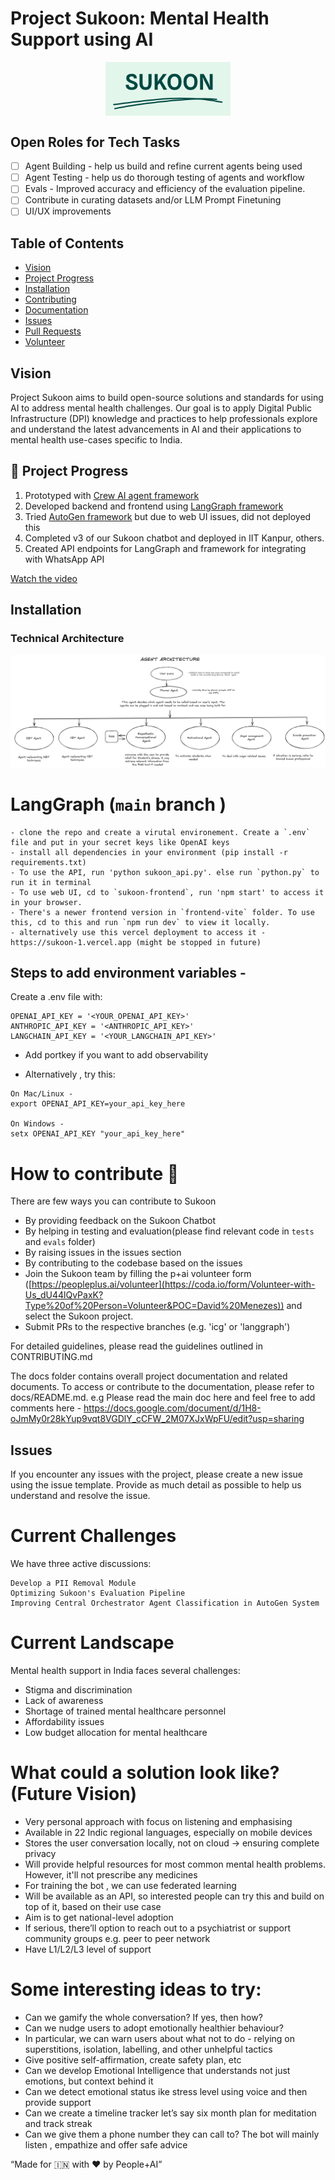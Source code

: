 # Project Sukoon: Mental Health Support using AI
<img src="archive/sukoon_logo.png" alt="Sukoon Pic" width="200" style="display: block; margin: 0 auto;">

## Open Roles for Tech Tasks 

- [ ] Agent Building - help us build and refine current agents being used
- [ ] Agent Testing - help us do thorough testing of agents and workflow
- [ ] Evals - Improved accuracy and efficiency of the evaluation pipeline.
- [ ] Contribute in curating datasets and/or LLM Prompt Finetuning
- [ ] UI/UX improvements 
      
## Table of Contents

- [Vision](#vision)
- [Project Progress](#project-progress)
- [Installation](#installation)
- [Contributing](#contributing)
- [Documentation](#documentation)
- [Issues](#issues)
- [Pull Requests](#pull-requests)
- [Volunteer](#volunteer)

## Vision

Project Sukoon aims to build open-source solutions and standards for using AI to address mental health challenges. Our goal is to apply Digital Public Infrastructure (DPI) knowledge and practices to help professionals explore and understand the latest advancements in AI and their applications to mental health use-cases specific to India.

## 🚀 Project Progress

1. Prototyped with [Crew AI agent framework](https://www.crewai.com/)
2. Developed backend and frontend using [LangGraph framework](https://www.langchain.com/langgraph)
3. Tried [AutoGen framework](https://microsoft.github.io/autogen/docs/tutorial/introduction/) but due to web UI issues, did not deployed this
4. Completed v3 of our Sukoon chatbot and deployed in IIT Kanpur, others.
5. Created API endpoints for LangGraph and framework for integrating with WhatsApp API

[Watch the video](https://drive.google.com/file/d/1zFL8nz0d8aqzHxJhFU0h-ScDdFaSkPeT/view?usp=drive_link)

## Installation

### Technical Architecture
![Technical Architecture](archive/sukoon_tech_arch_1x.png)

# LangGraph (`main` branch )
```
- clone the repo and create a virutal environement. Create a `.env` file and put in your secret keys like OpenAI keys
- install all dependencies in your environment (pip install -r requirements.txt)
- To use the API, run 'python sukoon_api.py'. else run `python.py` to run it in terminal
- To use web UI, cd to `sukoon-frontend`, run 'npm start' to access it in your browser. 
- There's a newer frontend version in `frontend-vite` folder. To use this, cd to this and run `npm run dev` to view it locally.
- alternatively use this vercel deployment to access it - https://sukoon-1.vercel.app (might be stopped in future)
```
## Steps to add environment variables - 
Create a .env file with:
```
OPENAI_API_KEY = '<YOUR_OPENAI_API_KEY>' 
ANTHROPIC_API_KEY = '<ANTHROPIC_API_KEY>'
LANGCHAIN_API_KEY = '<YOUR_LANGCHAIN_API_KEY>'
```
- Add portkey if you want to add observability

- Alternatively , try this:
```
On Mac/Linux -
export OPENAI_API_KEY=your_api_key_here

On Windows -
setx OPENAI_API_KEY "your_api_key_here"
```

# How to contribute 🤝
There are few ways you can contribute to Sukoon

- By providing feedback on the Sukoon Chatbot
- By helping in testing and evaluation(please find relevant code in `tests` and `evals` folder)
- By raising issues in the issues section
- By contributing to the codebase based on the issues
- Join the Sukoon team by filling the p+ai volunteer form ([https://peopleplus.ai/volunteer](https://coda.io/form/Volunteer-with-Us_dU44lQvPaxK?Type%20of%20Person=Volunteer&POC=David%20Menezes)) and select the Sukoon project.
- Submit PRs to the respective branches (e.g. 'icg' or 'langgraph')

For detailed guidelines, please read the guidelines outlined in CONTRIBUTING.md

The docs folder contains overall project documentation and related documents. To access or contribute to the documentation, please refer to docs/README.md.
e.g Please read the main doc here and feel free to add comments here - https://docs.google.com/document/d/1H8-oJmMy0r28kYup9vqt8VGDlY_cCFW_2M07XJxWpFU/edit?usp=sharing 

## Issues

If you encounter any issues with the project, please create a new issue using the issue template. Provide as much detail as possible to help us understand and resolve the issue.

# Current Challenges
We have three active discussions:
```
Develop a PII Removal Module
Optimizing Sukoon's Evaluation Pipeline
Improving Central Orchestrator Agent Classification in AutoGen System
```

# Current Landscape
Mental health support in India faces several challenges:

* Stigma and discrimination
* Lack of awareness
* Shortage of trained mental healthcare personnel
* Affordability issues
* Low budget allocation for mental healthcare

# What could a solution look like? (Future Vision) 
* Very personal approach with focus on listening and emphasising
* Available in 22 Indic regional languages, especially on mobile devices
* Stores the user conversation locally, not on cloud -> ensuring complete privacy
* Will provide helpful resources for most common mental health problems. However, it'll not prescribe any medicines
* For training the bot , we can use federated learning
* Will be available as an API, so interested people can try this and build on top of it, based on their use case
* Aim is to get national-level adoption
* If serious, there’ll option to reach out to a psychiatrist or support community groups e.g. peer to peer network
* Have L1/L2/L3 level of support 

# Some interesting ideas to try: 
* Can we gamify the whole conversation? If yes, then how? 
* Can we nudge users to adopt emotionally healthier behaviour? 
* In particular, we can warn users about what not to do - relying on superstitions, isolation, labelling, and other unhelpful tactics
* Give positive self-affirmation, create safety plan, etc
* Can we develop Emotional Intelligence that understands not just emotions, but context behind it
* Can we detect emotional status ike stress level using voice and then provide support
* Can we create a timeline tracker let’s say six month plan for meditation and track streak
* Can we give them a phone number they can call to? The bot will mainly listen , empathize and offer safe advice

“Made for 🇮🇳 with ❤️ by People+AI”

